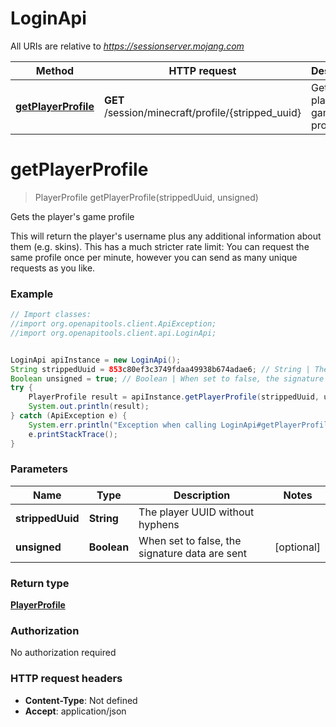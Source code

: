 # LoginApi

All URIs are relative to *https://sessionserver.mojang.com*

Method | HTTP request | Description
------------- | ------------- | -------------
[**getPlayerProfile**](LoginApi.md#getPlayerProfile) | **GET** /session/minecraft/profile/{stripped_uuid} | Gets the player&#39;s game profile


<a name="getPlayerProfile"></a>
# **getPlayerProfile**
> PlayerProfile getPlayerProfile(strippedUuid, unsigned)

Gets the player&#39;s game profile

This will return the player&#39;s username plus any additional information about them (e.g. skins). This has a much stricter rate limit: You can request the same profile once per minute, however you can send as many unique requests as you like.

### Example
```java
// Import classes:
//import org.openapitools.client.ApiException;
//import org.openapitools.client.api.LoginApi;


LoginApi apiInstance = new LoginApi();
String strippedUuid = 853c80ef3c3749fdaa49938b674adae6; // String | The player UUID without hyphens
Boolean unsigned = true; // Boolean | When set to false, the signature data are sent
try {
    PlayerProfile result = apiInstance.getPlayerProfile(strippedUuid, unsigned);
    System.out.println(result);
} catch (ApiException e) {
    System.err.println("Exception when calling LoginApi#getPlayerProfile");
    e.printStackTrace();
}
```

### Parameters

Name | Type | Description  | Notes
------------- | ------------- | ------------- | -------------
 **strippedUuid** | **String**| The player UUID without hyphens |
 **unsigned** | **Boolean**| When set to false, the signature data are sent | [optional]

### Return type

[**PlayerProfile**](PlayerProfile.md)

### Authorization

No authorization required

### HTTP request headers

 - **Content-Type**: Not defined
 - **Accept**: application/json

